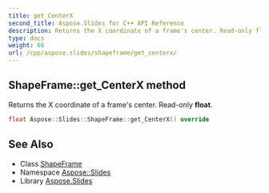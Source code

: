 ```yaml
---
title: get_CenterX
second_title: Aspose.Slides for C++ API Reference
description: Returns the X coordinate of a frame's center. Read-only float.
type: docs
weight: 66
url: /cpp/aspose.slides/shapeframe/get_centerx/
---
```

## ShapeFrame::get_CenterX method


Returns the X coordinate of a frame's center. Read-only **float**.

```cpp
float Aspose::Slides::ShapeFrame::get_CenterX() override
```

## See Also

* Class [ShapeFrame](../)
* Namespace [Aspose::Slides](../../)
* Library [Aspose.Slides](../../../)
